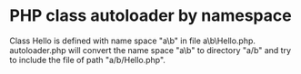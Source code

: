 PHP class autoloader by namespace
========

Class Hello is defined with name space "a\b" in file a\b\Hello.php.
autoloader.php will convert the name space "a\b" to directory "a/b"
and try to include the file of path "a/b/Hello.php".
